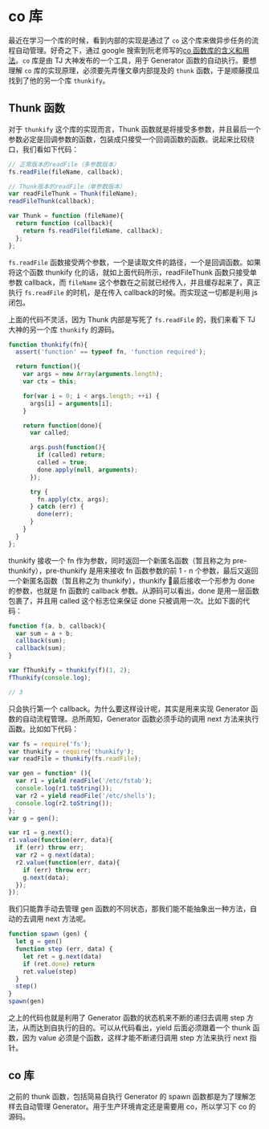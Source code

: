 # co 库
最近在学习一个库的时候，看到内部的实现是通过了 `co` 这个库来做异步任务的流程自动管理。好奇之下，通过 google 搜索到阮老师写的[co 函数库的含义和用法](http://www.ruanyifeng.com/blog/2015/05/co.html)。`co` 库是由 TJ 大神发布的一个工具，用于 Generator 函数的自动执行。要想理解 `co` 库的实现原理，必须要先弄懂文章内部提及的 `thunk` 函数，于是顺藤摸瓜找到了他的另一个库 `thunkify`。

## Thunk 函数

对于 `thunkify` 这个库的实现而言，Thunk 函数就是将接受多参数，并且最后一个参数必定是回调参数的函数，包装成只接受一个回调函数的函数。说起来比较绕口，我们看如下代码：

```js
// 正常版本的readFile（多参数版本）
fs.readFile(fileName, callback);

// Thunk版本的readFile（单参数版本）
var readFileThunk = Thunk(fileName);
readFileThunk(callback);

var Thunk = function (fileName){
  return function (callback){
    return fs.readFile(fileName, callback); 
  };
};
```

`fs.readFile` 函数接受两个参数，一个是读取文件的路径，一个是回调函数。如果将这个函数 thunkify 化的话，就如上面代码所示，readFileThunk 函数只接受单参数 callback，而 `fileName` 这个参数在之前就已经传入，并且缓存起来了，真正执行 `fs.readFile` 的时机，是在传入 callback的时候。而实现这一切都是利用 js 闭包。

上面的代码不灵活，因为 Thunk 内部是写死了 `fs.readFile` 的，我们来看下 TJ 大神的另一个库 `thunkify` 的源码。

```js
function thunkify(fn){
  assert('function' == typeof fn, 'function required');

  return function(){
    var args = new Array(arguments.length);
    var ctx = this;

    for(var i = 0; i < args.length; ++i) {
      args[i] = arguments[i];
    }

    return function(done){
      var called;

      args.push(function(){
        if (called) return;
        called = true;
        done.apply(null, arguments);
      });

      try {
        fn.apply(ctx, args);
      } catch (err) {
        done(err);
      }
    }
  }
};
```
thunkify 接收一个 fn 作为参数，同时返回一个新匿名函数（暂且称之为 pre-thunkify），pre-thunkify 是用来接收 fn 函数参数的前 1 - n 个参数，最后又返回一个新匿名函数（暂且称之为 thunkify），thunkify 最后接收一个形参为 done 的参数，也就是 fn 函数的 callback 参数。从源码可以看出，done 是用一层函数包裹了，并且用 called 这个标志位来保证 done 只被调用一次。比如下面的代码：

```js
function f(a, b, callback){
  var sum = a + b;
  callback(sum);
  callback(sum);
}

var fThunkify = thunkify(f)(1, 2);
fThunkify(console.log); 

// 3
```

只会执行第一个 callback。为什么要这样设计呢，其实是用来实现 Generator 函数的自动流程管理。总所周知，Generator 函数必须手动的调用 next 方法来执行函数。比如如下代码：

```js
var fs = require('fs');
var thunkify = require('thunkify');
var readFile = thunkify(fs.readFile);

var gen = function* (){
  var r1 = yield readFile('/etc/fstab');
  console.log(r1.toString());
  var r2 = yield readFile('/etc/shells');
  console.log(r2.toString());
};
var g = gen();

var r1 = g.next();
r1.value(function(err, data){
  if (err) throw err;
  var r2 = g.next(data);
  r2.value(function(err, data){
    if (err) throw err;
    g.next(data);
  });
});
```

我们只能靠手动去管理 gen 函数的不同状态，那我们能不能抽象出一种方法，自动的去调用 next 方法呢。

```js
function spawn (gen) {
  let g = gen()
  function step (err, data) {
    let ret = g.next(data)
    if (ret.done) return
    ret.value(step)
  }
  step()
}
spawn(gen)
```

之上的代码也就是利用了 Generator 函数的状态机来不断的递归去调用 step 方法，从而达到自执行的目的。可以从代码看出，yield 后面必须跟着一个 thunk 函数，因为 value 必须是个函数，这样才能不断递归调用 step 方法来执行 next 指针。

## co 库

之前的 thunk 函数，包括简易自执行 Generator 的 spawn 函数都是为了理解怎样去自动管理 Generator。用于生产环境肯定还是需要用 co，所以学习下 co 的源码。